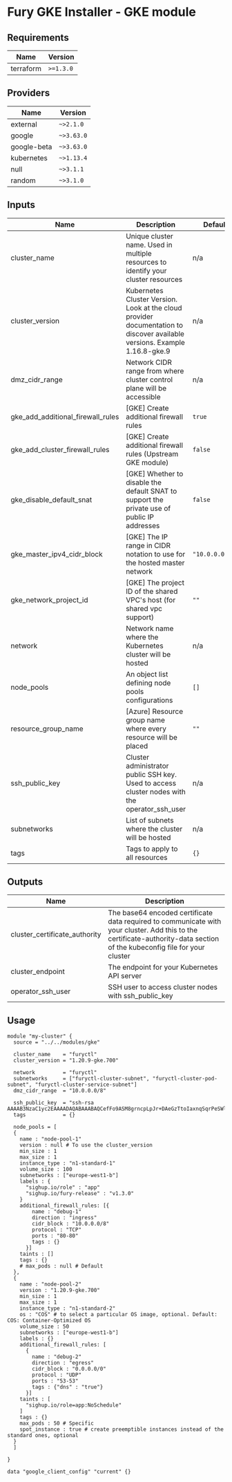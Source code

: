 <!-- BEGIN_TF_DOCS -->

# Fury GKE Installer - GKE module

<!-- <KFD-DOCS> -->

## Requirements

| Name | Version |
|------|---------|
| terraform | `>=1.3.0` |

## Providers

| Name | Version |
|------|---------|
| external | `~>2.1.0` |
| google | `~>3.63.0` |
| google-beta | `~>3.63.0` |
| kubernetes | `~>1.13.4` |
| null | `~>3.1.1` |
| random | `~>3.1.0` |

## Inputs

| Name | Description | Default | Required |
|------|-------------|---------|:--------:|
| cluster\_name | Unique cluster name. Used in multiple resources to identify your cluster resources | n/a | yes |
| cluster\_version | Kubernetes Cluster Version. Look at the cloud provider documentation to discover available versions. Example 1.16.8-gke.9 | n/a | yes |
| dmz\_cidr\_range | Network CIDR range from where cluster control plane will be accessible | n/a | yes |
| gke\_add\_additional\_firewall\_rules | [GKE] Create additional firewall rules | `true` | no |
| gke\_add\_cluster\_firewall\_rules | [GKE] Create additional firewall rules (Upstream GKE module) | `false` | no |
| gke\_disable\_default\_snat | [GKE] Whether to disable the default SNAT to support the private use of public IP addresses | `false` | no |
| gke\_master\_ipv4\_cidr\_block | [GKE] The IP range in CIDR notation to use for the hosted master network | `"10.0.0.0/28"` | no |
| gke\_network\_project\_id | [GKE] The project ID of the shared VPC's host (for shared vpc support) | `""` | no |
| network | Network name where the Kubernetes cluster will be hosted | n/a | yes |
| node\_pools | An object list defining node pools configurations | `[]` | no |
| resource\_group\_name | [Azure] Resource group name where every resource will be placed | `""` | no |
| ssh\_public\_key | Cluster administrator public SSH key. Used to access cluster nodes with the operator\_ssh\_user | n/a | yes |
| subnetworks | List of subnets where the cluster will be hosted | n/a | yes |
| tags | Tags to apply to all resources | `{}` | no |

## Outputs

| Name | Description |
|------|-------------|
| cluster\_certificate\_authority | The base64 encoded certificate data required to communicate with your cluster. Add this to the certificate-authority-data section of the kubeconfig file for your cluster |
| cluster\_endpoint | The endpoint for your Kubernetes API server |
| operator\_ssh\_user | SSH user to access cluster nodes with ssh\_public\_key |

## Usage

```hcl
module "my-cluster" {
  source = "../../modules/gke"

  cluster_name    = "furyctl"
  cluster_version = "1.20.9-gke.700"
  
  network         = "furyctl"
  subnetworks     = ["furyctl-cluster-subnet", "furyctl-cluster-pod-subnet", "furyctl-cluster-service-subnet"]
  dmz_cidr_range  = "10.0.0.0/8"
  
  ssh_public_key  = "ssh-rsa AAAAB3NzaC1yc2EAAAADAQABAAABAQCefFo9ASM8grncpLpJr+DAeGzTtoIaxnqSqrPeSWlCyManFz5M/DDkbnql8PdrENFU28blZyIxu93d5U0RhXZumXk1utpe0L/9UtImnOGG6/dKv9fV9vcJH45XdD3rCV21ZMG1nuhxlN0DftcuUubt/VcHXflBGaLrs18DrMuHVIbyb5WO4wQ9Od/SoJZyR6CZmIEqag6ADx4aFcdsUwK1Cpc51LhPbkdXGGjipiwP45q0I6/Brjxv/Kia1e+RmIRHiltsVBdKKTL9hqu9esbAod9I5BkBtbB5bmhQUVFZehi+d/opPvsIszE/coW5r/g/EVf9zZswebFPcsNr85+x"
  tags            = {}

  node_pools = [
  {
    name : "node-pool-1"
    version : null # To use the cluster_version
    min_size : 1
    max_size : 1
    instance_type : "n1-standard-1"
    volume_size : 100
    subnetworks : ["europe-west1-b"]
    labels : {
      "sighup.io/role" : "app"
      "sighup.io/fury-release" : "v1.3.0"
    }
    additional_firewall_rules: [{
        name : "debug-1"
        direction : "ingress"
        cidr_block : "10.0.0.0/8"
        protocol : "TCP"
        ports : "80-80"
        tags : {}
      }]
    taints : []
    tags : {}
    # max_pods : null # Default
  },
  {
    name : "node-pool-2"
    version : "1.20.9-gke.700"
    min_size : 1
    max_size : 1
    instance_type : "n1-standard-2"
    os : "COS" # to select a particular OS image, optional. Default: COS: Container-Optimized OS
    volume_size : 50
    subnetworks : ["europe-west1-b"]
    labels : {}
    additional_firewall_rules: [
      {
        name : "debug-2"
        direction : "egress"
        cidr_block : "0.0.0.0/0"
        protocol : "UDP"
        ports : "53-53"
        tags : {"dns" : "true"}
      }]
    taints : [
      "sighup.io/role=app:NoSchedule"
    ]
    tags : {}
    max_pods : 50 # Specific
    spot_instance : true # create preemptible instances instead of the standard ones, optional
  }
  ]

}

data "google_client_config" "current" {}
```

<!-- </KFD-DOCS> -->
<!-- END_TF_DOCS -->